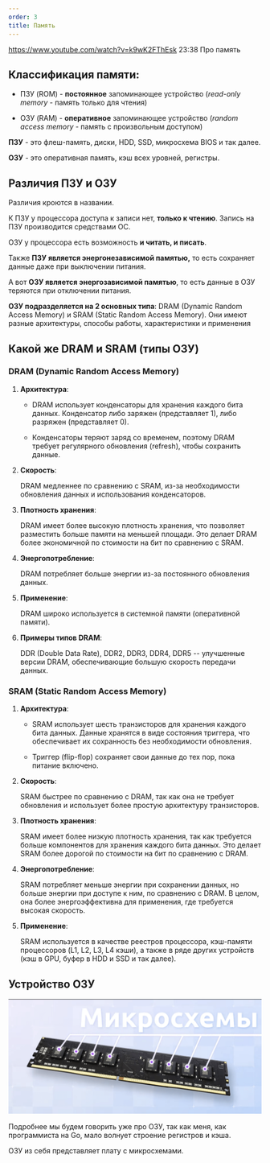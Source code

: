 ```yaml
---
order: 3
title: Память
---
```


<https://www.youtube.com/watch?v=k9wK2FThEsk> 23:38 Про память

## Классификация памяти:

-  ПЗУ (ROM) - **постоянное** запоминающее устройство (*read-only memory -* память только для чтения)

-  ОЗУ (RAM) - **оперативное** запоминающее устройство (*random access memory* - память с произвольным доступом)

**ПЗУ** - это флеш-память, диски, HDD, SSD, микросхема BIOS и так далее.

**ОЗУ** - это оперативная память, кэш всех уровней, регистры.

## Различия ПЗУ и ОЗУ

Различия кроются в названии.

К ПЗУ у процессора доступа к записи нет, **только к чтению**. Запись на ПЗУ производится средствами ОС.

ОЗУ у процессора есть возможность **и читать, и писать**.

Также **ПЗУ является энергонезависимой памятью,** то есть сохраняет данные даже при выключении питания.

А вот **ОЗУ является энергозависимой памятью**, то есть данные в ОЗУ теряются при отключении питания.

**ОЗУ подразделяется на 2 основных типа**: DRAM (Dynamic Random Access Memory) и SRAM (Static Random Access Memory). Они имеют разные архитектуры, способы работы, характеристики и применения

## Какой же DRAM и SRAM (типы ОЗУ)

### DRAM (Dynamic Random Access Memory)

1. **Архитектура**:

   -  DRAM использует конденсаторы для хранения каждого бита данных. Конденсатор либо заряжен (представляет 1), либо разряжен (представляет 0).

   -  Конденсаторы теряют заряд со временем, поэтому DRAM требует регулярного обновления (refresh), чтобы сохранить данные.

2. **Скорость**:

   DRAM медленнее по сравнению с SRAM, из-за необходимости обновления данных и использования конденсаторов.

3. **Плотность хранения**:

   DRAM имеет более высокую плотность хранения, что позволяет разместить больше памяти на меньшей площади. Это делает DRAM более экономичной по стоимости на бит по сравнению с SRAM.

4. **Энергопотребление**:

   DRAM потребляет больше энергии из-за постоянного обновления данных.

5. **Применение**:

   DRAM широко используется в системной памяти (оперативной памяти).

6. **Примеры типов DRAM**:

   DDR (Double Data Rate), DDR2, DDR3, DDR4, DDR5 -- улучшенные версии DRAM, обеспечивающие большую скорость передачи данных.

### SRAM (Static Random Access Memory)

1. **Архитектура**:

   -  SRAM использует шесть транзисторов для хранения каждого бита данных. Данные хранятся в виде состояния триггера, что обеспечивает их сохранность без необходимости обновления.

   -  Триггер (flip-flop) сохраняет свои данные до тех пор, пока питание включено.

2. **Скорость**:

   SRAM быстрее по сравнению с DRAM, так как она не требует обновления и использует более простую архитектуру транзисторов.

3. **Плотность хранения**:

   SRAM имеет более низкую плотность хранения, так как требуется больше компонентов для хранения каждого бита данных. Это делает SRAM более дорогой по стоимости на бит по сравнению с DRAM.

4. **Энергопотребление**:

   SRAM потребляет меньше энергии при сохранении данных, но больше энергии при доступе к ним, по сравнению с DRAM. В целом, она более энергоэффективна для применения, где требуется высокая скорость.

5. **Применение**:

   SRAM используется в качестве реестров процессора, кэш-памяти процессоров (L1, L2, L3, L4 кэши), а также в ряде других устройств (кэш в GPU, буфер в HDD и SSD и так далее).

## Устройство ОЗУ

![](./memory.png)

Подробнее мы будем говорить уже про ОЗУ, так как меня, как программиста на Go, мало волнует строение регистров и кэша.

ОЗУ из себя представляет плату с микросхемами.  


